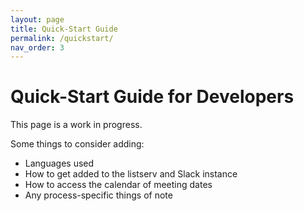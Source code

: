 ```yaml
---
layout: page
title: Quick-Start Guide
permalink: /quickstart/
nav_order: 3
---
```


# Quick-Start Guide for Developers

This page is a work in progress.

Some things to consider adding:
- Languages used
- How to get added to the listserv and Slack instance
- How to access the calendar of meeting dates
- Any process-specific things of note